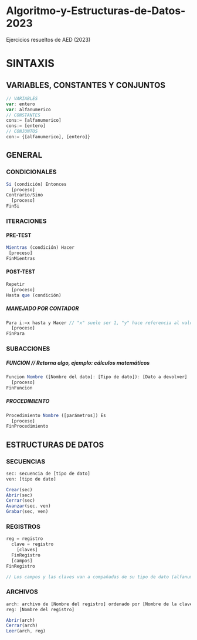 # Algoritmo-y-Estructuras-de-Datos-2023
Ejercicios resueltos de AED (2023)

# SINTAXIS

## VARIABLES, CONSTANTES Y CONJUNTOS
```js
// VARIABLES
var: entero
var: alfanumerico
// CONSTANTES
cons:= [alfanumerico]
cons:= [entero]
// CONJUNTOS
con:= {[alfanumerico], [entero]}
```

## GENERAL

  ### CONDICIONALES
  ```js
  Si (condición) Entonces
    [proceso]
  Contrario/Sino
    [proceso]
  FinSi
  ```
  
  ### ITERACIONES
  #### PRE-TEST
  ```js
  Mientras (condición) Hacer
   [proceso]
  FinMientras
  ```
  #### POST-TEST
  ```js
  Repetir
    [proceso]
  Hasta que (condición)
  ```
  ##### MANEJADO POR CONTADOR
  ```js
  Para i:=x hasta y Hacer // "x" suele ser 1, "y" hace referencia al valor maximo de iteraciones
    [proceso]
  FinPara
  ```
  
  ### SUBACCIONES
  ##### FUNCION // Retorna algo, ejemplo: cálculos matemáticos
  ```js
  Funcion Nombre ([Nombre del dato]: [Tipo de dato]): [Dato a devolver]
    [proceso]
  FinFuncion
  ```
  ##### PROCEDIMIENTO
  ```js
  Procedimiento Nombre ([parámetros]) Es
    [proceso]
  FinProcedimiento
  ```
  
## ESTRUCTURAS DE DATOS

  ### SECUENCIAS
  ```js
  sec: secuencia de [tipo de dato]
  ven: [tipo de dato]

  Crear(sec)
  Abrir(sec)
  Cerrar(sec)
  Avanzar(sec, ven)
  Grabar(sec, ven)
  ```
  ### REGISTROS
  ```js
  reg = registro
    clave = registro
      [claves]
    FinRegistro
    [campos]
  FinRegistro

  // Los campos y las claves van a compañadas de su tipo de dato (alfanumerico, numerico, booleano o conjunto) y de la cantidad, ejemplo: Clave: AN(2) --> "H1".
  ```
  ### ARCHIVOS 
  ```js
  arch: archivo de [Nombre del registro] ordenado por [Nombre de la clave]
  reg: [Nombre del registro]

  Abrir(arch)
  Cerrar(arch)
  Leer(arch, reg)
  ```
